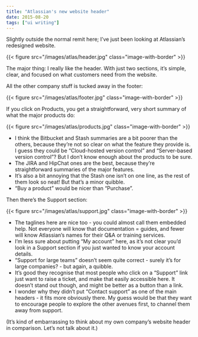 ```yaml
---
title: "Atlassian's new website header"
date: 2015-08-20
tags: ["ui writing"]
---
```


Slightly outside the normal remit here; I’ve just been looking at Atlassian’s redesigned website.

{{< figure src="/images/atlas/header.jpg" class="image-with-border" >}}

The major thing: I really like the header. With just two sections, it’s simple, clear, and focused on what customers need from the website.

All the other company stuff is tucked away in the footer:

{{< figure src="/images/atlas/footer.jpg" class="image-with-border" >}}

If you click on Products, you get a straightforward, very short summary of what the major products do:

{{< figure src="/images/atlas/products.jpg" class="image-with-border" >}}

- I think the Bitbucket and Stash summaries are a bit poorer than the others, because they’re not so clear on what the feature they provide is. I guess they could be “Cloud-hosted version control” and “Server-based version control”? But I don’t know enough about the products to be sure. 
- The JIRA and HipChat ones are the best, because they’re straightforward summaries of the major features.
- It’s also a bit annoying that the Stash one isn’t on one line, as the rest of them look so neat! But that’s a minor quibble.
- “Buy a product” would be nicer than “Purchase”.

Then there’s the Support section:

{{< figure src="/images/atlas/support.jpg" class="image-with-border" >}}

- The taglines here are nice too - you could almost call them embedded help. Not everyone will know that documentation = guides, and fewer will know Atlassian’s names for their Q&A or training services.
- I’m less sure about putting “My account” here, as it’s not clear you’d look in a Support section if you just wanted to know your account details. 
- “Support for large teams” doesn’t seem quite correct - surely it’s for large companies? - but again, a quibble. 
- It’s good they recognise that most people who click on a “Support” link just want to raise a ticket, and make that easily accessible here. It doesn’t stand out though, and might be better as a button than a link. 
- I wonder why they didn’t put “Contact support” as one of the main headers - it fits more obviously there. My guess would be that they want to encourage people to explore the other avenues first, to channel them away from support. 

(It’s kind of embarrassing to think about my own company’s website header in comparison. Let’s not talk about it.)

<!-- https://uiwriting.tumblr.com/post/127162051539/atlassian-websites-new-header -->

